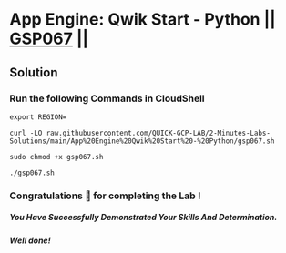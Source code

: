 # App Engine: Qwik Start - Python || [GSP067](https://www.cloudskillsboost.google/focuses/1014?parent=catalog) ||

## Solution 

### Run the following Commands in CloudShell

```
export REGION=
```
```
curl -LO raw.githubusercontent.com/QUICK-GCP-LAB/2-Minutes-Labs-Solutions/main/App%20Engine%20Qwik%20Start%20-%20Python/gsp067.sh

sudo chmod +x gsp067.sh

./gsp067.sh
```

### Congratulations 🎉 for completing the Lab !

##### *You Have Successfully Demonstrated Your Skills And Determination.*

#### *Well done!*

